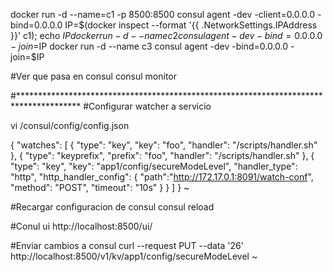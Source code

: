 docker run -d --name=c1 -p 8500:8500 consul agent -dev -client=0.0.0.0 -bind=0.0.0.0
IP=$(docker inspect --format '{{ .NetworkSettings.IPAddress }}' c1); echo $IP
docker run -d --name c2 consul agent -dev -bind=0.0.0.0 -join=$IP
docker run -d --name c3 consul agent -dev -bind=0.0.0.0 -join=$IP


#Ver que pasa en consul
consul monitor

#**************************************************************************************
#Configurar watcher a servicio

vi /consul/config/config.json

{
  "watches": [
    {
        "type": "key",
        "key": "foo",
        "handler": "/scripts/handler.sh"
    },
    {
        "type": "keyprefix",
        "prefix": "foo",
        "handler": "/scripts/handler.sh"
    },
    {
        "type": "key",
        "key": "app1/config/secureModeLevel",
        "handler_type": "http",
        "http_handler_config": {
           "path":"http://172.17.0.1:8091/watch-conf",
           "method": "POST",
           "timeout": "10s"
        }
     }
  ]
}
~

#Recargar configuracion de consul
consul reload

#Conul ui
http://localhost:8500/ui/

#Enviar cambios a consul
curl     --request PUT     --data '26'     http://localhost:8500/v1/kv/app1/config/secureModeLevel
~




